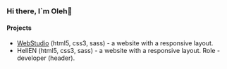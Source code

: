 ### Hi there, I`m Oleh👋

#### Projects 
  * [WebStudio](https://deoneshka.github.io/goit-markup-hw-08/index.html) (html5, css3, sass) - a website with a responsive layout.
  * HellEN (html5, css3, sass) - a website with a responsive layout. Role - developer (header).
